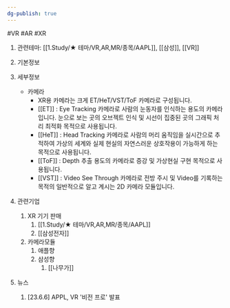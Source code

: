 ```yaml
---
dg-publish: true
---
```

#VR #AR #XR


1. 관련테마: [[1.Study/★ 테마/VR,AR,MR/종목/AAPL]], [[삼성]], [[VR]]



1. 기본정보



1. 세부정보
	- 카메라
		- XR용 카메라는 크게 ET/HeT/VST/ToF 카메라로 구성됩니다.
		- [[ET]] : Eye Tracking 카메라로 사람의 눈동자를 인식하는 용도의 카메라입니다. 눈으로 보는 곳의 오브젝트 인식 및 시선이 집중된 곳의 그래픽 처리 최적화 목적으로 사용됩니다.
		- [[HeT]] : Head Tracking 카메라로 사람의 머리 움직임을 실시간으로 추적하여 가상의 세계와 실제 현실의 자연스러운 상호작용이 가능하게 하는 목적으로 사용됩니다.
		- [[ToF]] : Depth 추출 용도의 카메라로 증강 및 가상현실 구현 목적으로 사용됩니다.
		- [[VST]] : Video See Through 카메라로 전방 주시 및 Video를 기록하는 목적의 일반적으로 알고 계시는 2D 카메라 모듈입니다.



1. 관련기업
	1. XR 기기 판매
		1. [[1.Study/★ 테마/VR,AR,MR/종목/AAPL]]
		2. [[삼성전자]]
	2. 카메라모듈
		1. 애플향
		2. 삼성향
			1. [[나무가]]




1. 뉴스
	1. [23.6.6] APPL, VR '비전 프로' 발표